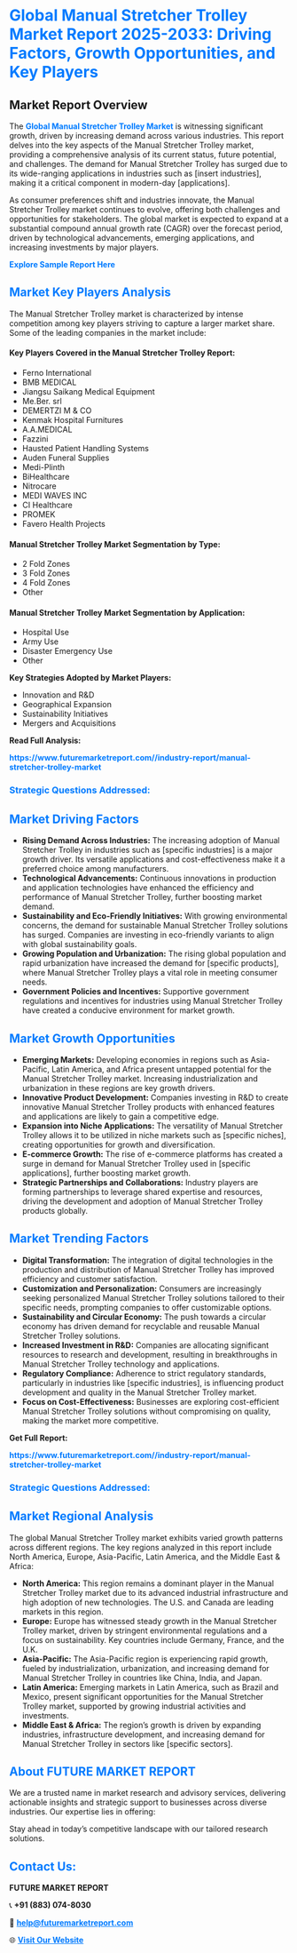 <h1 style="color: #007BFF;">Global Manual Stretcher Trolley Market Report 2025-2033: Driving Factors, Growth Opportunities, and Key Players</h1>

<section id="overview">
<h2>Market Report Overview</h2>
<p>The <a href="https://www.futuremarketreport.com//industry-report/manual-stretcher-trolley-market" style="color: #007BFF; text-decoration: none;"><strong>Global Manual Stretcher Trolley Market</strong></a> is witnessing significant growth, driven by increasing demand across various industries. This report delves into the key aspects of the Manual Stretcher Trolley market, providing a comprehensive analysis of its current status, future potential, and challenges. The demand for Manual Stretcher Trolley has surged due to its wide-ranging applications in industries such as [insert industries], making it a critical component in modern-day [applications].</p>
<p>As consumer preferences shift and industries innovate, the Manual Stretcher Trolley market continues to evolve, offering both challenges and opportunities for stakeholders. The global market is expected to expand at a substantial compound annual growth rate (CAGR) over the forecast period, driven by technological advancements, emerging applications, and increasing investments by major players.</p>
</section>

<section id="overview">
<p><a href="https://www.futuremarketreport.com//request-sample/reportId=78629" style="color: #007BFF; text-decoration: none;"><strong>Explore Sample Report Here</strong></a></p>
</section>

<section id="key-players">
<h2 style="color: #007BFF;">Market Key Players Analysis</h2>
<p>The Manual Stretcher Trolley market is characterized by intense competition among key players striving to capture a larger market share. Some of the leading companies in the market include:</p>
<h4>Key Players Covered in the Manual Stretcher Trolley Report:</h4>
<ul><li>Ferno International</li><li>BMB MEDICAL</li><li>Jiangsu Saikang Medical Equipment</li><li>Me.Ber. srl</li><li>DEMERTZI M &amp; CO</li><li>Kenmak Hospital Furnitures</li><li>A.A.MEDICAL</li><li>Fazzini</li><li>Hausted Patient Handling Systems</li><li>Auden Funeral Supplies</li><li>Medi-Plinth</li><li>BiHealthcare</li><li>Nitrocare</li><li>MEDI WAVES INC</li><li>CI Healthcare</li><li>PROMEK</li><li>Favero Health Projects</li></ul>
<h4>Manual Stretcher Trolley Market Segmentation by Type:</h4>
<ul><li>2 Fold Zones</li><li>3 Fold Zones</li><li>4 Fold Zones</li><li>Other</li></ul>

<h4>Manual Stretcher Trolley Market Segmentation by Application:</h4>
<ul><li>Hospital Use</li><li>Army Use</li><li>Disaster Emergency Use</li><li>Other</li></ul>
<p><strong>Key Strategies Adopted by Market Players:</strong></p>
<ul>
<li>Innovation and R&D</li>
<li>Geographical Expansion</li>
<li>Sustainability Initiatives</li>
<li>Mergers and Acquisitions</li>
</ul>
</section>

<section>
<p><strong>Read Full Analysis: </strong></p><a href="https://www.futuremarketreport.com//industry-report/manual-stretcher-trolley-market" style="color: #007BFF; text-decoration: none;"><strong>https://www.futuremarketreport.com//industry-report/manual-stretcher-trolley-market</strong></a>
<h3 style="color: #007BFF;">Strategic Questions Addressed:</h3>
</section>

<section id="driving-factors">
<h2 style="color: #007BFF;">Market Driving Factors</h2>
<ul>
<li><strong>Rising Demand Across Industries:</strong> The increasing adoption of Manual Stretcher Trolley in industries such as [specific industries] is a major growth driver. Its versatile applications and cost-effectiveness make it a preferred choice among manufacturers.</li>
<li><strong>Technological Advancements:</strong> Continuous innovations in production and application technologies have enhanced the efficiency and performance of Manual Stretcher Trolley, further boosting market demand.</li>
<li><strong>Sustainability and Eco-Friendly Initiatives:</strong> With growing environmental concerns, the demand for sustainable Manual Stretcher Trolley solutions has surged. Companies are investing in eco-friendly variants to align with global sustainability goals.</li>
<li><strong>Growing Population and Urbanization:</strong> The rising global population and rapid urbanization have increased the demand for [specific products], where Manual Stretcher Trolley plays a vital role in meeting consumer needs.</li>
<li><strong>Government Policies and Incentives:</strong> Supportive government regulations and incentives for industries using Manual Stretcher Trolley have created a conducive environment for market growth.</li>
</ul>
</section>

<section id="growth-opportunities">
<h2 style="color: #007BFF;">Market Growth Opportunities</h2>
<ul>
<li><strong>Emerging Markets:</strong> Developing economies in regions such as Asia-Pacific, Latin America, and Africa present untapped potential for the Manual Stretcher Trolley market. Increasing industrialization and urbanization in these regions are key growth drivers.</li>
<li><strong>Innovative Product Development:</strong> Companies investing in R&D to create innovative Manual Stretcher Trolley products with enhanced features and applications are likely to gain a competitive edge.</li>
<li><strong>Expansion into Niche Applications:</strong> The versatility of Manual Stretcher Trolley allows it to be utilized in niche markets such as [specific niches], creating opportunities for growth and diversification.</li>
<li><strong>E-commerce Growth:</strong> The rise of e-commerce platforms has created a surge in demand for Manual Stretcher Trolley used in [specific applications], further boosting market growth.</li>
<li><strong>Strategic Partnerships and Collaborations:</strong> Industry players are forming partnerships to leverage shared expertise and resources, driving the development and adoption of Manual Stretcher Trolley products globally.</li>
</ul>
</section>

<section id="trending-factors">
<h2 style="color: #007BFF;">Market Trending Factors</h2>
<ul>
<li><strong>Digital Transformation:</strong> The integration of digital technologies in the production and distribution of Manual Stretcher Trolley has improved efficiency and customer satisfaction.</li>
<li><strong>Customization and Personalization:</strong> Consumers are increasingly seeking personalized Manual Stretcher Trolley solutions tailored to their specific needs, prompting companies to offer customizable options.</li>
<li><strong>Sustainability and Circular Economy:</strong> The push towards a circular economy has driven demand for recyclable and reusable Manual Stretcher Trolley solutions.</li>
<li><strong>Increased Investment in R&D:</strong> Companies are allocating significant resources to research and development, resulting in breakthroughs in Manual Stretcher Trolley technology and applications.</li>
<li><strong>Regulatory Compliance:</strong> Adherence to strict regulatory standards, particularly in industries like [specific industries], is influencing product development and quality in the Manual Stretcher Trolley market.</li>
<li><strong>Focus on Cost-Effectiveness:</strong> Businesses are exploring cost-efficient Manual Stretcher Trolley solutions without compromising on quality, making the market more competitive.</li>
</ul>
</section>

<section>
<p><strong>Get Full Report: </strong></p><a href="https://www.futuremarketreport.com//industry-report/manual-stretcher-trolley-market" style="color: #007BFF; text-decoration: none;"><strong>https://www.futuremarketreport.com//industry-report/manual-stretcher-trolley-market</strong></a>
<h3 style="color: #007BFF;">Strategic Questions Addressed:</h3>
</section>


<section id="regional-analysis">
<h2 style="color: #007BFF;">Market Regional Analysis</h2>
<p>The global Manual Stretcher Trolley market exhibits varied growth patterns across different regions. The key regions analyzed in this report include North America, Europe, Asia-Pacific, Latin America, and the Middle East & Africa:</p>
<ul>
<li><strong>North America:</strong> This region remains a dominant player in the Manual Stretcher Trolley market due to its advanced industrial infrastructure and high adoption of new technologies. The U.S. and Canada are leading markets in this region.</li>
<li><strong>Europe:</strong> Europe has witnessed steady growth in the Manual Stretcher Trolley market, driven by stringent environmental regulations and a focus on sustainability. Key countries include Germany, France, and the U.K.</li>
<li><strong>Asia-Pacific:</strong> The Asia-Pacific region is experiencing rapid growth, fueled by industrialization, urbanization, and increasing demand for Manual Stretcher Trolley in countries like China, India, and Japan.</li>
<li><strong>Latin America:</strong> Emerging markets in Latin America, such as Brazil and Mexico, present significant opportunities for the Manual Stretcher Trolley market, supported by growing industrial activities and investments.</li>
<li><strong>Middle East & Africa:</strong> The region’s growth is driven by expanding industries, infrastructure development, and increasing demand for Manual Stretcher Trolley in sectors like [specific sectors].</li>
</ul>
</section>

<footer>
<h2 style="color: #007BFF;">About FUTURE MARKET REPORT</h2>
<p>We are a trusted name in market research and advisory services, delivering actionable insights and strategic support to businesses across diverse industries. Our expertise lies in offering:</p>

<p>Stay ahead in today’s competitive landscape with our tailored research solutions.</p>

<h2 style="color: #007BFF;">Contact Us:</h2>
<p><strong>FUTURE MARKET REPORT</strong></p>
<p>📞 <strong>+91 (883) 074-8030</strong></p>
<p>📧 <strong><a href="mailto:help@futuremarketreport.com" style="color: #007BFF;">help@futuremarketreport.com</a></strong></p>
<p>🌐 <strong><a href="https://www.futuremarketreport.com/" style="color: #007BFF;">Visit Our Website</a></strong></p>
</footer>